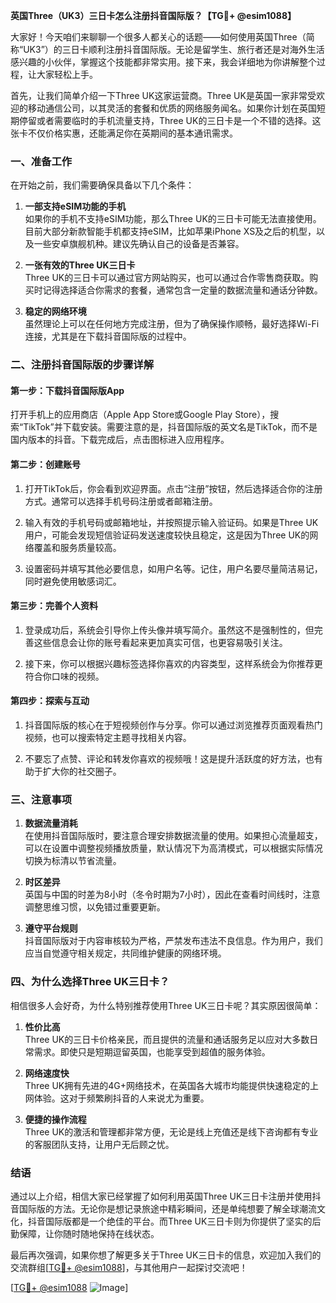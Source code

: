 **英国Three（UK3）三日卡怎么注册抖音国际版？【TG💪+ @esim1088】**

大家好！今天咱们来聊聊一个很多人都关心的话题——如何使用英国Three（简称“UK3”）的三日卡顺利注册抖音国际版。无论是留学生、旅行者还是对海外生活感兴趣的小伙伴，掌握这个技能都非常实用。接下来，我会详细地为你讲解整个过程，让大家轻松上手。

首先，让我们简单介绍一下Three UK这家运营商。Three UK是英国一家非常受欢迎的移动通信公司，以其灵活的套餐和优质的网络服务闻名。如果你计划在英国短期停留或者需要临时的手机流量支持，Three UK的三日卡是一个不错的选择。这张卡不仅价格实惠，还能满足你在英期间的基本通讯需求。

### 一、准备工作

在开始之前，我们需要确保具备以下几个条件：

1. **一部支持eSIM功能的手机**  
   如果你的手机不支持eSIM功能，那么Three UK的三日卡可能无法直接使用。目前大部分新款智能手机都支持eSIM，比如苹果iPhone XS及之后的机型，以及一些安卓旗舰机种。建议先确认自己的设备是否兼容。

2. **一张有效的Three UK三日卡**  
   Three UK的三日卡可以通过官方网站购买，也可以通过合作零售商获取。购买时记得选择适合你需求的套餐，通常包含一定量的数据流量和通话分钟数。

3. **稳定的网络环境**  
   虽然理论上可以在任何地方完成注册，但为了确保操作顺畅，最好选择Wi-Fi连接，尤其是在下载抖音国际版的过程中。

### 二、注册抖音国际版的步骤详解

#### 第一步：下载抖音国际版App

打开手机上的应用商店（Apple App Store或Google Play Store），搜索“TikTok”并下载安装。需要注意的是，抖音国际版的英文名是TikTok，而不是国内版本的抖音。下载完成后，点击图标进入应用程序。

#### 第二步：创建账号

1. 打开TikTok后，你会看到欢迎界面。点击“注册”按钮，然后选择适合你的注册方式。通常可以选择手机号码注册或者邮箱注册。
   
2. 输入有效的手机号码或邮箱地址，并按照提示输入验证码。如果是Three UK用户，可能会发现短信验证码发送速度较快且稳定，这是因为Three UK的网络覆盖和服务质量较高。

3. 设置密码并填写其他必要信息，如用户名等。记住，用户名要尽量简洁易记，同时避免使用敏感词汇。

#### 第三步：完善个人资料

1. 登录成功后，系统会引导你上传头像并填写简介。虽然这不是强制性的，但完善这些信息会让你的账号看起来更加真实可信，也更容易吸引关注。

2. 接下来，你可以根据兴趣标签选择你喜欢的内容类型，这样系统会为你推荐更符合你口味的视频。

#### 第四步：探索与互动

1. 抖音国际版的核心在于短视频创作与分享。你可以通过浏览推荐页面观看热门视频，也可以搜索特定主题寻找相关内容。

2. 不要忘了点赞、评论和转发你喜欢的视频哦！这是提升活跃度的好方法，也有助于扩大你的社交圈子。

### 三、注意事项

1. **数据流量消耗**  
   在使用抖音国际版时，要注意合理安排数据流量的使用。如果担心流量超支，可以在设置中调整视频播放质量，默认情况下为高清模式，可以根据实际情况切换为标清以节省流量。

2. **时区差异**  
   英国与中国的时差为8小时（冬令时期为7小时），因此在查看时间线时，注意调整思维习惯，以免错过重要更新。

3. **遵守平台规则**  
   抖音国际版对于内容审核较为严格，严禁发布违法不良信息。作为用户，我们应当自觉遵守相关规定，共同维护健康的网络环境。

### 四、为什么选择Three UK三日卡？

相信很多人会好奇，为什么特别推荐使用Three UK三日卡呢？其实原因很简单：

1. **性价比高**  
   Three UK的三日卡价格亲民，而且提供的流量和通话服务足以应对大多数日常需求。即使只是短期逗留英国，也能享受到超值的服务体验。

2. **网络速度快**  
   Three UK拥有先进的4G+网络技术，在英国各大城市均能提供快速稳定的上网体验。这对于频繁刷抖音的人来说尤为重要。

3. **便捷的操作流程**  
   Three UK的激活和管理都非常方便，无论是线上充值还是线下咨询都有专业的客服团队支持，让用户无后顾之忧。

### 结语

通过以上介绍，相信大家已经掌握了如何利用英国Three UK三日卡注册并使用抖音国际版的方法。无论你是想记录旅途中精彩瞬间，还是单纯想要了解全球潮流文化，抖音国际版都是一个绝佳的平台。而Three UK三日卡则为你提供了坚实的后勤保障，让你随时随地保持在线状态。

最后再次强调，如果你想了解更多关于Three UK三日卡的信息，欢迎加入我们的交流群组[[TG💪+ @esim1088](https://t.me/s/esim1088)]，与其他用户一起探讨交流吧！

[[TG💪+ @esim1088](https://t.me/s/esim1088) ![Image](https://i.postimg.cc/4NQfJmqS/Snipaste-2025-05-13-00-14-12.png)]